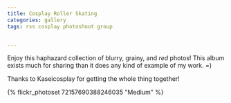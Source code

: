 ```yaml
---
title: Cosplay Roller Skating
categories: gallery
tags: rss cosplay photoshoot group


---
```


Enjoy this haphazard collection of blurry, grainy, and *red* photos! This album exists much for sharing than it does any kind of example of my work. =)

Thanks to Kaseicosplay for getting the whole thing together!

{% flickr_photoset 72157690388246035 "Medium" %}